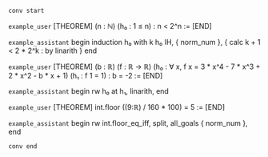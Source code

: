 `conv start`

`example_user`
[THEOREM]
  (n : ℕ)
  (h₀ : 1 ≤ n) :
  n < 2^n :=
[END]

`example_assistant`
begin
  induction h₀ with k h₀ IH,
  { norm_num },
  {
    calc k + 1 < 2 * 2^k : by linarith
  }
end

`example_user`
[THEOREM]
  (b : ℝ)
  (f : ℝ → ℝ)
  (h₀ : ∀ x, f x = 3 * x^4 - 7 * x^3 + 2 * x^2 - b * x + 1)
  (h₁ : f 1 = 1) :
  b = -2 :=
[END]

`example_assistant`
begin
  rw h₀ at h₁,
  linarith,
end

`example_user`
[THEOREM]
  int.floor ((9:ℝ) / 160 * 100) = 5 :=
[END]

`example_assistant`
begin
  rw int.floor_eq_iff,
  split,
  all_goals { norm_num },
end

`conv end`